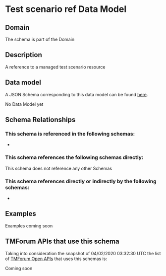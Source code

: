 # Test scenario ref Data Model

## Domain

The  schema is part of the  Domain

## Description

A reference to a managed test scenario resource

## Data model

A JSON Schema corresponding to this data model can be found
[here](https://github.com/tmforum-rand/schemas/blob/candidates/Common/TestScenarioRef.schema.json).

No Data Model yet

## Schema Relationships

### This schema is referenced in the following schemas:

-

### This schema references the following schemas directly:

This schema does not reference any other Schemas

### This schema references directly or indirectly by the following schemas:

-



## Examples

Examples coming soon

## TMForum APIs that use this schema

Taking into consideration the snapshot of 04/02/2020 03:32:30 UTC the list of [TMForum Open APIs](https://www.tmforum.org/open-apis/) that uses this schemas is:

Coming soon
